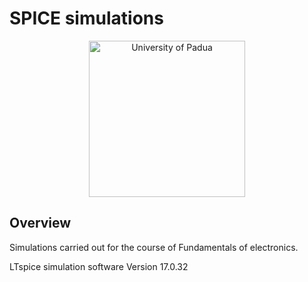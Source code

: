 # SPICE simulations

<p align="center">
    <img src="https://www.unidformazione.com/wp-content/uploads/2018/04/unipd-universita-di-padova.png" width="250" alt="University of Padua"/>
</p>

## Overview

Simulations carried out for the course of Fundamentals of electronics.

LTspice simulation software Version 17.0.32
